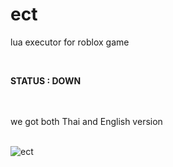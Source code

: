 # ect
lua executor for roblox game 

<br/>

**STATUS : DOWN**

<br/>


<br/>
we got both Thai and English version 
<br/>

<br/>


![ect](https://user-images.githubusercontent.com/47096657/194698831-9208ddef-e73e-4257-a310-42d2ed74ac28.PNG)

